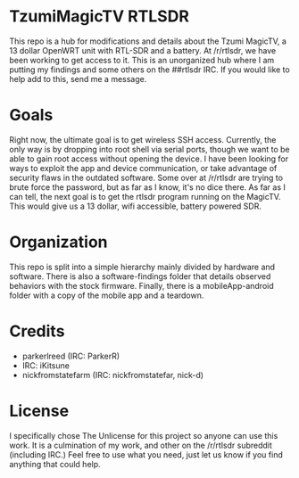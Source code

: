 # TzumiMagicTV RTLSDR
  This repo is a hub for modifications and details about the Tzumi MagicTV, a 13 dollar OpenWRT unit with RTL-SDR and a battery. At /r/rtlsdr, we have been working to get access to it. This is an unorganized hub where I am putting my findings and some others on the ##rtlsdr IRC. If you would like to help add to this, send me a message.

# Goals
  Right now, the ultimate goal is to get wireless SSH access. Currently, the only way is by dropping into root shell via serial ports, though we want to be able to gain root access without opening the device. I have been looking for ways to exploit the app and device communication, or take advantage of security flaws in the outdated software. Some over at /r/rtlsdr are trying to brute force the password, but as far as I know, it's no dice there.
  As far as I can tell, the next goal is to get the rtlsdr program running on the MagicTV. This would give us a 13 dollar, wifi accessible, battery powered SDR.

# Organization
  This repo is split into a simple hierarchy mainly divided by hardware and software. There is also a software-findings folder that details observed behaviors with the stock firmware. Finally, there is a mobileApp-android folder with a copy of the mobile app and a teardown.

# Credits
  * parkerlreed (IRC: ParkerR)
  * IRC: iKitsune
  * nickfromstatefarm (IRC: nickfromstatefar, nick-d)

# License
  I specifically chose The Unlicense for this project so anyone can use this work. It is a culmination of my work, and other on the /r/rtlsdr subreddit (including IRC.) Feel free to use what you need, just let us know if you find anything that could help.
